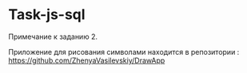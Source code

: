 # Task-js-sql
Примечание к заданию 2.

Приложение для рисования символами находится в репозитории : https://github.com/ZhenyaVasilevskiy/DrawApp
